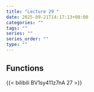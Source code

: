 ```yaml
---
title: "Lecture 29 "
date: 2025-09-21T14:17:13+08:00
categories: ""
tags: ""
series: ""
series_order: ""
type: ""
---
```


## Functions 

{{< bilibili BV1sy411z7nA 27 >}}

